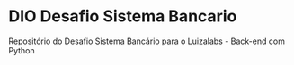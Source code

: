 # DIO Desafio Sistema Bancario
Repositório do Desafio Sistema Bancário para o Luizalabs - Back-end com Python
